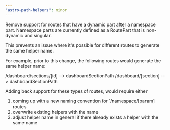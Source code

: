```yaml
---
"astro-path-helpers": minor
---
```


Remove support for routes that have a dynamic part after a namespace part.
Namespace parts are currently defined as a RoutePart that is non-dynamic and singular.

This prevents an issue where it's possible for different routes to generate the same helper name.

For example, prior to this change, the following routes would generate the same helper name:

/dashboard/sections/[id] --> dashboardSectionPath
/dashboard/[section] --> dashboardSectionPath

Adding back support for these types of routes, would require either
1) coming up with a new naming convention for `/namespace/[param] routes
2) overwrite existing helpers with the name
3) adjust helper name in general if there already exists a helper with the same name
